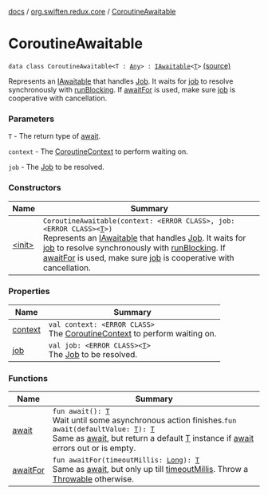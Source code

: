 [docs](../../index.md) / [org.swiften.redux.core](../index.md) / [CoroutineAwaitable](./index.md)

# CoroutineAwaitable

`data class CoroutineAwaitable<T : `[`Any`](https://kotlinlang.org/api/latest/jvm/stdlib/kotlin/-any/index.html)`> : `[`IAwaitable`](../-i-awaitable/index.md)`<`[`T`](index.md#T)`>` [(source)](https://github.com/protoman92/KotlinRedux/tree/master/common\common-core\src\main\kotlin/org/swiften/redux/core/Awaitable.kt#L70)

Represents an [IAwaitable](../-i-awaitable/index.md) that handles [Job](#). It waits for [job](job.md) to resolve synchronously with
[runBlocking](#). If [awaitFor](await-for.md) is used, make sure [job](job.md) is cooperative with cancellation.

### Parameters

`T` - The return type of [await](await.md).

`context` - The [CoroutineContext](#) to perform waiting on.

`job` - The [Job](#) to be resolved.

### Constructors

| Name | Summary |
|---|---|
| [&lt;init&gt;](-init-.md) | `CoroutineAwaitable(context: <ERROR CLASS>, job: <ERROR CLASS><`[`T`](index.md#T)`>)`<br>Represents an [IAwaitable](../-i-awaitable/index.md) that handles [Job](#). It waits for [job](job.md) to resolve synchronously with [runBlocking](#). If [awaitFor](await-for.md) is used, make sure [job](job.md) is cooperative with cancellation. |

### Properties

| Name | Summary |
|---|---|
| [context](context.md) | `val context: <ERROR CLASS>`<br>The [CoroutineContext](#) to perform waiting on. |
| [job](job.md) | `val job: <ERROR CLASS><`[`T`](index.md#T)`>`<br>The [Job](#) to be resolved. |

### Functions

| Name | Summary |
|---|---|
| [await](await.md) | `fun await(): `[`T`](index.md#T)<br>Wait until some asynchronous action finishes.`fun await(defaultValue: `[`T`](index.md#T)`): `[`T`](index.md#T)<br>Same as [await](../-i-awaitable/await.md), but return a default [T](../-i-awaitable/index.md#T) instance if [await](../-i-awaitable/await.md) errors out or is empty. |
| [awaitFor](await-for.md) | `fun awaitFor(timeoutMillis: `[`Long`](https://kotlinlang.org/api/latest/jvm/stdlib/kotlin/-long/index.html)`): `[`T`](index.md#T)<br>Same as [await](../-i-awaitable/await.md), but only up till [timeoutMillis](../-i-awaitable/await-for.md#org.swiften.redux.core.IAwaitable$awaitFor(kotlin.Long)/timeoutMillis). Throw a [Throwable](https://kotlinlang.org/api/latest/jvm/stdlib/kotlin/-throwable/index.html) otherwise. |
